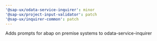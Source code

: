 ```yaml
---
'@sap-ux/odata-service-inquirer': minor
'@sap-ux/project-input-validator': patch
'@sap-ux/inquirer-common': patch
---
```


Adds prompts for abap on premise systems to odata-service-inquirer
